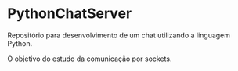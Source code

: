 # PythonChatServer
Repositório para desenvolvimento de um chat utilizando a linguagem Python.

O objetivo do estudo da comunicação por sockets.
